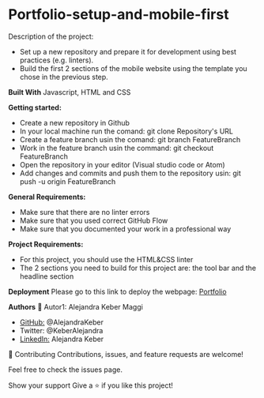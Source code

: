 # Portfolio-setup-and-mobile-first

Description of the project:
- Set up a new repository and prepare it for development using best practices (e.g. linters).
- Build the first 2 sections of the mobile website using the template you chose in the previous step.

**Built With**
Javascript, HTML and CSS

**Getting started:**
- Create a new repository in Github
- In your local machine run the comand: git clone Repository's URL
- Create a feature branch usin the comand: git branch FeatureBranch
- Work in the feature branch usin the command: git checkout FeatureBranch
- Open the repository in your editor (Visual studio code or Atom)
- Add changes and commits and push them to the repository usin: git push -u origin FeatureBranch

**General Requirements:**
- Make sure that there are no linter errors
- Make sure that you used correct GitHub Flow
- Make sure that you documented your work in a professional way

**Project Requirements:**
- For this project, you should use the HTML&CSS linter
- The 2 sections you need to build for this project are:  the tool bar and the headline section

**Deployment**
Please go to this link to deploy the webpage: [Portfolio](https://alejandrakeber.github.io/)

**Authors**
👤 Autor1: Alejandra Keber Maggi 
- [GitHub:](https://github.com/AlejandraKeber) @AlejandraKeber
- Twitter: @KeberAlejandra
- [LinkedIn:](www.linkedin.com/in/alejandra-keber) Alejandra Keber

🤝 Contributing
Contributions, issues, and feature requests are welcome!

Feel free to check the issues page.

Show your support
Give a ⭐️ if you like this project!
